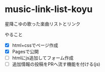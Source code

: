 # music-link-list-koyu
星降こゆの歌った楽曲リストとリンク

やること
- [x] html+cssでページ作成
- [x] Pagesで公開
- [ ] htmlにjs追加してフォーム作成
- [ ] 追加情報の投稿をPRへ流す機能を付ける(js)